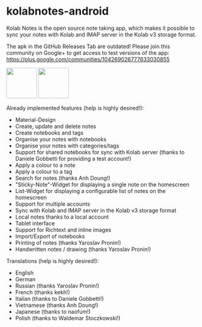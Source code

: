 # kolabnotes-android
Kolab Notes is the open source note taking app, which makes it possible to sync your notes with Kolab and IMAP server in the Kolab v3 storage format.

The apk in the GitHub Releases Tab are outdated! Please join this community on Google+ to get access to test versions of the app: https://plus.google.com/communities/104269026777633030855

<a href="https://f-droid.org/repository/browse/?fdid=org.kore.kolabnotes.android" target="_blank">
<img src="https://f-droid.org/badge/get-it-on.png" height="80"/></a>
<a href="https://play.google.com/store/apps/details?id=org.kore.kolabnotes.android" target="_blank">
<img src="https://play.google.com/intl/en_us/badges/images/generic/en-play-badge.png" height="80"/></a>

Already implemented features (help is highly desired!):
 * Material-Design
 * Create, update and delete notes
 * Create notebooks and tags
 * Organise your notes with notebooks
 * Organise your notes with categories/tags
 * Support for shared notebooks for sync with Kolab server (thanks to Daniele Gobbetti for providing a test account!)
 * Apply a colour to a note 
 * Apply a colour to a tag
 * Search for notes (thanks Anh Doung!)
 * "Sticky-Note"-Widget for displaying a single note on the homescreen
 * List-Widget for displaying a configurable list of notes on the homescreen
 * Support for multiple accounts
 * Sync with Kolab and IMAP server in the Kolab v3 storage format
 * Local notes thanks to a local account
 * Tablet interface
 * Support for Richtext and inline images
 * Import/Export of notebooks
 * Printing of notes (thanks Yaroslav Pronin!)
 * Handwritten notes / drawing (thanks Yaroslav Pronin!)

Translations (help is highly desired!):
 * English
 * German
 * Russian (thanks Yaroslav Pronin!)
 * French (thanks kekh!)
 * Italian (thanks to Daniele Gobbetti!)
 * Vietnamese (thanks Anh Doung!)
 * Japanese (thanks to naofum!)
 * Polish (thanks to Waldemar Stoczkowski!)
